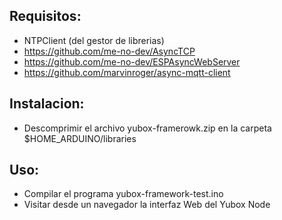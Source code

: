 Requisitos:
----------

  - NTPClient (del gestor de librerias)
  - https://github.com/me-no-dev/AsyncTCP
  - https://github.com/me-no-dev/ESPAsyncWebServer
  - https://github.com/marvinroger/async-mqtt-client

Instalacion:
------------

  - Descomprimir el archivo yubox-framerowk.zip en la carpeta $HOME_ARDUINO/libraries

Uso:
----

  - Compilar el programa yubox-framework-test.ino 
  - Visitar desde un navegador la interfaz Web del Yubox Node
